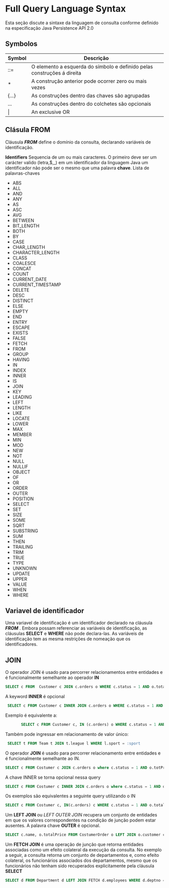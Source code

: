# Full Query Language Syntax

Esta seção discute a sintaxe da linguagem de consulta conforme definido na especificação
Java Persistence API 2.0 

## Symbolos

 Symbol |  Descrição
--|-- 
 ::=      | O elemento a esquerda do símbolo e definido pelas construções á direita
\*        |  A construção anterior pode ocorrer zero ou mais vezes
 {...}    | As construções dentro das chaves são agrupadas   
 ...    | As construções dentro do colchetes são opcionais
 |   \|   | An exclusive OR


## Clásula FROM
  Cláusula ___FROM___ define o domínio da consulta, declarando variáveis de identificação.
  
 __Identifiers__
  Sequencia de um ou mais caracteres. O primeiro deve ser um carácter valido (letra,$,_) em um
identificador da linguagem Java
um identificador não pode ser o mesmo que uma palavra **chave**. Lista de palavras-chaves

 - ABS
 - ALL
 - AND
 - ANY
 - AS
 - ASC
 - AVG
 - BETWEEN
 - BIT_LENGTH
 - BOTH
 - BY
 - CASE
 - CHAR_LENGTH
 - CHARACTER_LENGTH
 - CLASS
 - COALESCE
 - CONCAT
 - COUNT
 - CURRENT_DATE
 - CURRENT_TIMESTAMP
 - DELETE
 - DESC
 - DISTINCT
 - ELSE
 - EMPTY
 - END
 - ENTRY
 - ESCAPE
 - EXISTS
 - FALSE
 - FETCH
 - FROM
 - GROUP
 - HAVING
 - IN
 - INDEX
 - INNER
 - IS
 - JOIN
 - KEY
 - LEADING
 - LEFT
 - LENGTH
 - LIKE
 - LOCATE
 - LOWER
 - MAX
 - MEMBER
 - MIN
 - MOD
 - NEW
 - NOT
 - NULL
 - NULLIF
 - OBJECT
 - OF
 - OR
 - ORDER
 - OUTER
 - POSITION
 - SELECT
 - SET
 - SIZE
 - SOME
 - SQRT
 - SUBSTRING
 - SUM
 - THEN
 - TRAILING
 - TRIM
 - TRUE
 - TYPE
 - UNKNOWN
 - UPDATE
 - UPPER
 - VALUE
 - WHEN
 - WHERE


 ## Variavel de identificador
 Uma variavel de identificação é um identificador declarado na cláusula ***FROM***
 . Embora possam referenciar as variáveis de identificação, as cláusulas
**SELECT** e **WHERE** não pode declara-las.
 As variáveis de identificação tem as mesma restrições de nomeação que os identificadores. 

##   JOIN
 O operador JOIN é usado para percorrer relacionamentos entre entidades e é funcionalmente semelhante ao operador **IN** 
 ~~~sql
 SELECT c FROM  Customer c JOIN c.orders o WHERE c.status = 1 AND o.totalPrice > 1000 
 ~~~
 A keyword **INNER** é opcional

~~~sql
 SELECT c FROM Customer c INNER JOIN c.orders o WHERE c.status = 1 AND o.totalPrice > 1000
 ~~~

 Exemplo é equivalente a:
 ~~~sql
        SELECT c FROM Customer c, IN (c.orders) o WHERE c.status = 1 AND o.totalPrice > 1000
 ~~~

 Também pode ingressar em relacionamento de valor único:
~~~sql
 SELECT t FROM Team t JOIN t.league l WHERE l.sport = :sport 
 ~~~


 O operador **JOIN** é usado para percorrer relacionamento entre entidades e
é funcionalmente semelhante ao IN.
 ~~~sql
 SELECT c FROM Costumer c JOIN c.orders o where c.status = 1 AND o.totPrice > 10000
 ~~~
 
 A chave INNER se torna opcional nessa query
 ~~~sql
 SELECT c FROM Costumer c INNER JOIN c.orders o where c.status = 1 AND o.totalPrice > 10000
 ~~~

 Os exemplos são equivalentes a seguinte query utilizando o IN
 ~~~sql
 SELECT c FROM Costumer c, IN(c.orders) c WHERE c.status = 1 AND o.totalPrice > 10000
 ~~~

Um **LEFT JOIN** ou *LEFT OUTER JOIN* recupera um conjunto de entidades em
que os valores correspondentes na condição de junção podem estar ausentes. A
 palavra chave **OUTER** é opcional.
 ~~~sql
 SELECT c.name, o.totalPrice FROM CostumerOrder o LEFT JOIN o.customer c 
 ~~~

 Um **FETCH JOIN** é uma operação de junção que retorna entidades associadas
  como um efeito colateral da execução da consulta. No exemplo a seguir, a consulta 
 retorna um conjunto de departamentos e, como efeito colateral, os 
 funcionários associados dos departamentos, mesmo que os funcionários não 
 tenham sido recuperados explicitamente pela cláusula **SELECT** 
 ~~~sql
 SELECT d FROM Department d LEFT JOIN FETCH d.employees WHERE d.deptno = 1
 ~~~